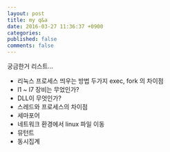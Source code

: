 ```yaml
---
layout: post
title: my q&a
date: 2016-03-27 11:36:37 +0900
categories: 
published: false
comments: false
---
```

궁금한거 리스트...
<!--more-->

- 리눅스 프로세스 띄우는 방법 두가지 exec, fork 의 차이점
- l1 ~ l7 장비는 무었인가?
- DLL이 무엇인가?
- 스레드와 프로세스의 차이점
- 세마포어
- 네트워크 환경에서 linux 파일 이동
- 뮤턴트
- 동시집계